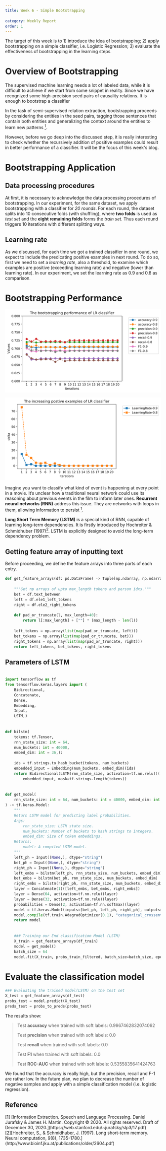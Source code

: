 ```yaml
---
title: Week 6 - Simple Bootstrapping

category: Weekly Report
order: 1
---
```


<!--
1. Bootstrapping Overview
2. Bootstrapping performance
 -->

The target of this week is to 1) introduce the idea of bootstrapping; 2) apply bootstrapping on a simple classifier, i.e. Logistic Regression; 3) evaluate the effectiveness of bootstrapping in the learning steps.


# Overview of Bootstrapping

The supervised machine learning needs a lot of labeled data, while it is difficult to achieve if we start from some snippet in reality. Since we have recognized some high-precision seed pairs of causality relations. It is enough to bootstrap a classifier

In the task of semi-supervised relation extraction, bootstrapping proceeds by considering the entities in the seed pairs, tagging those sentences that contain both entities and generalizing the context around the entities to learn new patterns [<sup>1</sup>](#refer-anchor-1).

However, before we go deep into the discussed step, it is really interesting to check whether the recursively addition of positive examples could result in better performance of a classifier. It will be the focus of this week's blog.


# Bootstrapping Application
## Data processing procedures
At first, it is necessary to acknowledge the data processing procedures of bootstrapping. In our experiment, for the same dataset, we apply bootstrapping with a classifier for *20 rounds*. For each round, the dataset splits into 10 consecutive folds (with shuffling), where **two folds** is used as *test set* and the **eight remaining folds** forms the *train set*. Thus each round triggers 10 iterations with different splitting ways.

## Learning rate
As we discussed, for each time we got a trained classifier in one round, we expect to include the predicating positive examples in next round. To do so, first we need to set a *learning rate*, also a threshold, to examine which examples are positive (exceeding learning rate) and negative (lower than learning rate). In our experiment, we set the learning rate as 0.9 and 0.8 as comparison.



# Bootstrapping Performance

![xxx](boot_lr.png)


![xxx](boot_lr_delta.png)























Imagine you want to classify what kind of event is happening at every point in a movie. It’s unclear how a traditional neural network could use its reasoning about previous events in the film to inform later ones. **Recurrent neural networks (RNN)** address this issue. They are networks with loops in them, allowing information to persist [<sup>1</sup>](#refer-anchor-1).

**Long Short Term Memory (LSTM)** is a special kind of RNN, capable of learning long-term dependencies. It is firstly introduced by Hochreiter & Schmidhuber (1997)[<sup>2</sup>](#refer-anchor-2). LSTM is explicitly designed to avoid the long-term dependency problem.


## Getting feature array of inputting text

Before proceeding, we define the feature arrays into three parts of each entry.

```python
def get_feature_arrays(df: pd.DataFrame) -> Tuple[np.ndarray, np.ndarray, np.ndarray]:

    """Get np arrays of upto max_length tokens and person idxs."""
    bet = df.text_between
    left = df.ele1_left_tokens
    right = df.ele2_right_tokens

    def pad_or_truncate(l, max_length=40):
        return l[:max_length] + [""] * (max_length - len(l))

    left_tokens = np.array(list(map(pad_or_truncate, left)))
    bet_tokens = np.array(list(map(pad_or_truncate, bet)))
    right_tokens = np.array(list(map(pad_or_truncate, right)))
    return left_tokens, bet_tokens, right_tokens

```

## Parameters of LSTM
```python

import tensorflow as tf
from tensorflow.keras.layers import (
    Bidirectional,
    Concatenate,
    Dense,
    Embedding,
    Input,
    LSTM,)


def bilstm(
    tokens: tf.Tensor,
    rnn_state_size: int = 64,
    num_buckets: int = 40000,
    embed_dim: int = 36,):

    ids = tf.strings.to_hash_bucket(tokens, num_buckets)
    embedded_input = Embedding(num_buckets, embed_dim)(ids)
    return Bidirectional(LSTM(rnn_state_size, activation=tf.nn.relu))(
        embedded_input, mask=tf.strings.length(tokens))


def get_model(
    rnn_state_size: int = 64, num_buckets: int = 40000, embed_dim: int = 12
) -> tf.keras.Model:
    """
    Return LSTM model for predicting label probabilities.
    Args:
        rnn_state_size: LSTM state size.
        num_buckets: Number of buckets to hash strings to integers.
        embed_dim: Size of token embeddings.
    Returns:
        model: A compiled LSTM model.
    """
    left_ph = Input((None,), dtype="string")
    bet_ph = Input((None,), dtype="string")
    right_ph = Input((None,), dtype="string")
    left_embs = bilstm(left_ph, rnn_state_size, num_buckets, embed_dim)
    bet_embs = bilstm(bet_ph, rnn_state_size, num_buckets, embed_dim)
    right_embs = bilstm(right_ph, rnn_state_size, num_buckets, embed_dim)
    layer = Concatenate(1)([left_embs, bet_embs, right_embs])
    layer = Dense(64, activation=tf.nn.relu)(layer)
    layer = Dense(32, activation=tf.nn.relu)(layer)
    probabilities = Dense(2, activation=tf.nn.softmax)(layer)
    model = tf.keras.Model(inputs=[bet_ph, left_ph, right_ph], outputs=probabilities)
    model.compile(tf.train.AdagradOptimizer(0.1), "categorical_crossentropy")
    return model


    ### Training our End classification Model (LSTM)
    X_train = get_feature_arrays(df_train)
    model = get_model()
    batch_size = 64
    model.fit(X_train, probs_train_filtered, batch_size=batch_size, epochs=get_n_epochs())

```


# Evaluate the classification model

```python
### Evaluating the trained model(LSTM) on the test set
X_test = get_feature_arrays(df_test)
probs_test = model.predict(X_test)
preds_test = probs_to_preds(probs_test)
```

The results show:
> Test **accuracy** when trained with soft labels: 0.9967462832074092
>
> Test **precision** when trained with soft labels: 0.0
>
> Test **recall** when trained with soft labels: 0.0
>
> Test **F1** when trained with soft labels: 0.0
>
> Test **ROC-AUC** when trained with soft labels: 0.5355835641424763


We found that the accuracy is really high, but the precision, recall and F-1 are rather low. In the future plan, we plan to decrease the number of negative samples and apply with a simple classification model (i.e. logistic regression).







## Reference

<div id="refer-anchor-1"></div>
[1] [Information Extraction. Speech and Language Processing. Daniel Jurafsky & James H. Martin. Copyright © 2020. All
rights reserved. Draft of December 30, 2020.](https://web.stanford.edu/~jurafsky/slp3/17.pdf)







<div id="refer-anchor-2"></div>
[2][Hochreiter, S., & Schmidhuber, J. (1997). Long short-term memory. Neural computation, 9(8), 1735-1780.](http://www.bioinf.jku.at/publications/older/2604.pdf)
